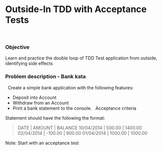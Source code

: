 Outside-In TDD with Acceptance Tests
====================================
 
### Objective

Learn and practice the double loop of TDD
Test application from outside, identifying side effects
 
### Problem description - Bank kata
 
Create a simple bank application with the following features:
 
- Deposit into Account
- Withdraw from an Account
- Print a bank statement to the console.
      
Acceptance criteria

Statement should have the following the format:

>	DATE       | AMOUNT  | BALANCE
>	10/04/2014 | 500.00  | 1400.00
>	02/04/2014 | -100.00 | 900.00
>	01/04/2014 | 1000.00 | 1000.00

Note: Start with an acceptance test
